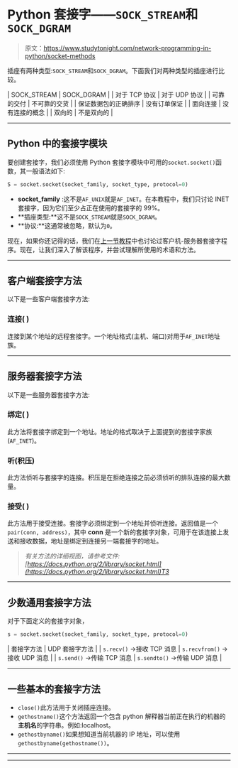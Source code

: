 # Python 套接字——`SOCK_STREAM`和`SOCK_DGRAM`

> 原文：<https://www.studytonight.com/network-programming-in-python/socket-methods>

插座有两种类型:`SOCK_STREAM`和`SOCK_DGRAM`。下面我们对两种类型的插座进行比较。

| SOCK_STREAM | SOCK_DGRAM |
| 对于 TCP 协议 | 对于 UDP 协议 |
| 可靠的交付 | 不可靠的交货 |
| 保证数据包的正确排序 | 没有订单保证 |
| 面向连接 | 没有连接的概念 |
| 双向的 | 不是双向的 |

* * *

## Python 中的套接字模块

要创建套接字，我们必须使用 Python 套接字模块中可用的`socket.socket()`函数，其一般语法如下:

```py
S = socket.socket(socket_family, socket_type, protocol=0)
```

*   **socket_family** :这不是`AF_UNIX`就是`AF_INET`。在本教程中，我们只讨论 INET 套接字，因为它们至少占正在使用的套接字的 99%。
*   **插座类型:**这不是`SOCK_STREAM`就是`SOCK_DGRAM`。
*   **协议:**这通常被忽略，默认为`0`。

现在，如果你还记得的话，我们在[上一节教程](basics-of-sockets)中也讨论过客户机-服务器套接字程序。现在，让我们深入了解该程序，并尝试理解所使用的术语和方法。

* * *

## 客户端套接字方法

以下是一些客户端套接字方法:

### 连接( )

连接到某个地址的远程套接字。一个地址格式(主机、端口)对用于`AF_INET`地址族。

* * *

## 服务器套接字方法

以下是一些服务器套接字方法:

### 绑定( )

此方法将套接字绑定到一个地址。地址的格式取决于上面提到的套接字家族(`AF_INET`)。

### 听(积压)

此方法侦听与套接字的连接。积压是在拒绝连接之前必须侦听的排队连接的最大数量。

### 接受( )

此方法用于接受连接。套接字必须绑定到一个地址并侦听连接。返回值是一个`pair(conn, address)`，其中 **conn** 是一个新的套接字对象，可用于在该连接上发送和接收数据，地址是绑定到连接另一端套接字的地址。

> *有关方法的详细视图，请参考文件:[https://docs.python.org/2/library/socket.html](https://docs.python.org/2/library/socket.html)T3*

* * *

## 少数通用套接字方法

对于下面定义的套接字对象，

```py
s = socket.socket(socket_family, socket_type, protocol=0)
```

| 套接字方法 | UDP 套接字方法 |
| `s.recv()` →接收 TCP 消息 | `s.recvfrom()` →接收 UDP 消息 |
| `s.send()` →传输 TCP 消息 | `s.sendto()` →传输 UDP 消息 |

* * *

## 一些基本的套接字方法

*   `close()`此方法用于关闭插座连接。
*   `gethostname()`这个方法返回一个包含 python 解释器当前正在执行的机器的**主机名**的字符串。例如:localhost。
*   `gethostbyname()`如果想知道当前机器的 IP 地址，可以使用`gethostbyname(gethostname())`。

* * *

* * *
